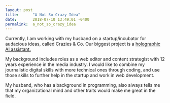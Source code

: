 ```yaml
---
layout: post
title:      "A Not So Crazy Idea"
date:       2018-07-10 13:49:01 -0400
permalink:  a_not_so_crazy_idea
---
```


Currently, I am working with my husband on a startup/incubator for audacious ideas, called Crazies & Co. Our biggest project is a [holographic AI assistant. ](https://www.oddee.com/item_97261.aspx)

My background includes roles as a web editor and content strategist with 12 years experience in the media industry. I would like to combine my journalistic digital skills with more technical ones through coding, and use those skills to further help in the startup and work in web development. 

My husband, who has a background in programming, also always tells me that my organizational mind and other traits would make me great in the field.
